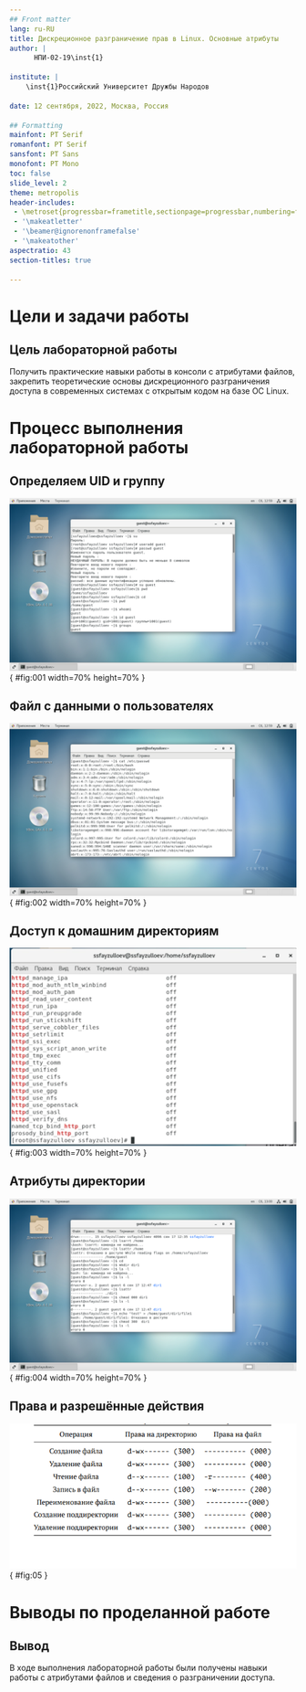 ```yaml
---
## Front matter
lang: ru-RU
title: Дискреционное разграничение прав в Linux. Основные атрибуты
author: |
	  НПИ-02-19\inst{1}

institute: |
	\inst{1}Российский Университет Дружбы Народов

date: 12 сентября, 2022, Москва, Россия

## Formatting
mainfont: PT Serif
romanfont: PT Serif
sansfont: PT Sans
monofont: PT Mono
toc: false
slide_level: 2
theme: metropolis
header-includes: 
 - \metroset{progressbar=frametitle,sectionpage=progressbar,numbering=fraction}
 - '\makeatletter'
 - '\beamer@ignorenonframefalse'
 - '\makeatother'
aspectratio: 43
section-titles: true

---
```


# Цели и задачи работы

## Цель лабораторной работы

Получить практические навыки работы в консоли с атрибутами файлов, закрепить теоретические основы дискреционного разграничения доступа в современных системах с открытым кодом на базе ОС Linux.

# Процесс выполнения лабораторной работы

## Определяем UID и группу

![Информация о пользователе guest](image/1.png){ #fig:001 width=70% height=70% }

## Файл с данными о пользователях

![Сожержимое файла /etc/passwd](image/2.png){ #fig:002 width=70% height=70% }

## Доступ к домашним директориям

![Расширенные атрибуты](image/03.png){ #fig:003 width=70% height=70% }

## Атрибуты директории

![Снятие атрибутов с директории](image/4.png){ #fig:004 width=70% height=70% }

## Права и разрешённые действия

![Минимальные права для совершения операций](image/0.png){ #fig:05 }

# Выводы по проделанной работе

## Вывод

В ходе выполнения лабораторной работы были получены навыки работы с атрибутами файлов и сведения о разграничении доступа.